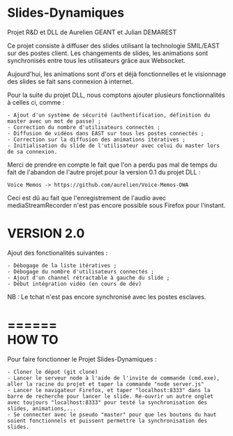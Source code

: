 Slides-Dynamiques 
=================

Projet R&amp;D et DLL de Aurelien GEANT et Julian DEMAREST

Ce projet consiste à diffuser des slides utilisant la technologie SMIL/EAST sur des postes client.
Les changements de slides, les animations sont synchronisés entre tous les utilisateurs grâce aux Websocket.

Aujourd'hui, les animations sont d'ors et déjà fonctionnelles et le visionnage des slides se fait sans connexion à internet.

Pour la suite du projet DLL, nous comptons ajouter plusieurs fonctionnalités à celles ci, comme :

    - Ajout d'un système de sécurité (authentification, définition du master avec un mot de passe) ;
    - Correction du nombre d'utilisateurs connectés ;
    - Diffusion de vidéos dans EAST sur tous les postes connectés ;
    - Correction sur la diffusion des animations itératives ;
    - Initialisation du slide de l'utilisateur avec celui du master lors de sa connexion.
    
Merci de prendre en compte le fait que l'on a perdu pas mal de temps du fait de l'abandon de l'autre projet
pour la version 0.1 du projet DLL :

    Voice Memos -> https://github.com/aurelien/Voice-Memos-OWA

Ceci est dû au fait que l'enregistrement de l'audio avec mediaStreamRecorder n'est pas encore possible
sous Firefox pour l'instant.

VERSION 2.0
===========

Ajout des fonctionalités suivantes :

    - Débogage de la liste itératives ;
    - Débogage du nombre d'utilisateurs connectés ;
    - Ajout d'un channel rétractable à gauche du slide ;
    - Début intégration vidéo (en cours de dév)
    
NB : Le tchat n'est pas encore synchronisé avec les postes esclaves.
  
======  
HOW TO
======

Pour faire fonctionner le Projet Slides-Dynamiques :

    - Cloner le dépot (git clone)
    - Lancer le serveur node à l'aide de l'invite de commande (cmd.exe), aller la racine du projet et taper la commande "node server.js"
    - Lancer le navigateur Firefox, et taper "localhost:8333" dans la barre de recherche pour lancer le slide. Ré-ouvrir un autre onglet avec toujours "localhost:8333" pour testé la synchronisation des slides, animations,...
    - Se connecter avec le pseudo "master" pour que les boutons du haut soient fonctionnels et puissent permettre la synchronisation des slides.
